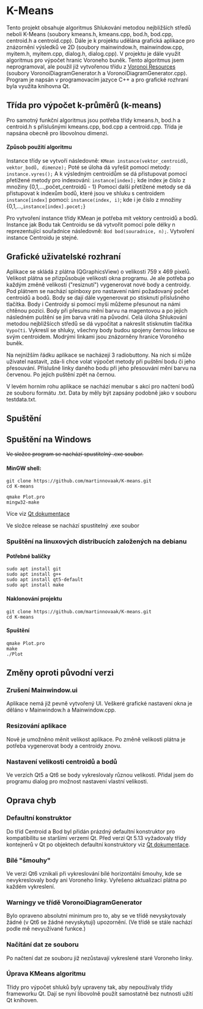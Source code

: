 # K-Means
Tento projekt obsahuje algoritmus Shlukování metodou nejbližších středů neboli K-Means (soubory kmeans.h, kmeans.cpp, bod.h, bod.cpp, centroid.h a centroid.cpp). Dále je k projektu udělána grafická aplikace pro znázornění výsledků ve 2D (soubory mainwindow.h, mainwindow.cpp, myitem.h, myitem.cpp, dialog.h, dialog.cpp). V projektu je dále využit algoritmus pro výpočet hranic Voroneho buněk. Tento algoritmus jsem neprogramoval, ale použil již vytvořenou třídu z [Voronoi Resources](https://web.archive.org/web/20131207065132/http://www.skynet.ie/~sos/mapviewer/voronoi.php) (soubory VoronoiDiagramGenerator.h a VoronoiDiagramGenerator.cpp). Program je napsán v programovacím jazyce C++ a pro grafické rozhraní byla využita knihovna Qt. 
## Třída pro výpočet k-průměrů (k-means) 
Pro samotný funkční algoritmus jsou potřeba třídy kmeans.h, bod.h a centroid.h s příslušnými kmeans.cpp, bod.cpp a centroid.cpp. Třída je napsána obecně pro libovolnou dimenzi.
#### Způsob použití algoritmu
Instance třídy se vytvoří následovně: `KMean instance(vektor_centroidů, vektor_bodů, dimenze);`
Poté se úloha dá vyřešit pomocí metody: `instance.vyres();`
A k výsledným centroidům se dá přistupovat pomocí přetížené metody pro indexování: `instance[index];`   kde index je číslo z množiny {0,1,...,počet_centroidů - 1}
Pomocí další přetížené metody se dá přistupovat k indexům bodů, které jsou ve shluku s centroidem `instance[index]` pomocí: `instance(index, i)`; kde i je číslo z množiny {0,1,...,`instance[index].pocet;`}

Pro vytvoření instance třídy KMean je potřeba mít vektory centroidů a bodů. Instance jak Bodu tak Centroidu se dá vytvořit pomocí pole délky n reprezentující souřadnice následovně: `Bod bod(souradnice, n);`. Vytvoření instance Centroidu je stejné.

## Grafické uživatelské rozhraní
Aplikace se skládá z plátna (QGraphicsView) o velikosti 759 x 469 pixelů. Velikost plátna se přizpůsobuje velikosti okna programu. Je ale potřeba po každým změně velikosti ("resiznutí") vygenerovat nové body a centroidy. 
Pod plátnem se nachází spinboxy pro nastavení námi požadovaný počet centroidů a bodů. Body se dají dále vygenerovat po stisknutí příslušného tlačítka. Body i Centroidy si pomocí myši můžeme přesunout na námi chtěnou pozici. Body při přesunu mění barvu na magentovou a po jejich následném puštění se jim barva vrátí na původní.
Celá úloha Shlukování metodou nejbližšícch středů se dá vypočítat a nakreslit stisknutím tlačítka `Vypočti`. Vykreslí se shluky, všechny body budou spojeny černou linkou se svým centroidem. Modrými linkami jsou znázorněny hranice Voroného buněk. 

Na nejnižším řádku aplikace se nacházejí 3 radiobuttony. Na nich si může uživatel nastavit, zda-li chce volat výpočet metody při puštění bodu či jeho přesouvání. Příslušné linky daného bodu při jeho přesouvání mění barvu na červenou. Po jejich puštění zpět na černou.

V levém horním rohu aplikace se nachází menubar s akcí pro načtení bodů ze souboru formátu .txt. Data by měly být zapsány podobně jako v souboru testdata.txt.

## Spuštění
## Spuštění na Windows
<strike> Ve složce program se nachází spustitelný .exe soubor. </strike>
#### MinGW shell:
`git clone https://github.com/martinnovaak/K-means.git` <br/>
`cd K-means` <br/>

`qmake Plot.pro` <br/>
`mingw32-make` <br/>

Více viz [Qt dokumentace](https://wiki.qt.io/Build_Standalone_Qt_Application_for_Windows#Using_MinGW_2) 

Ve složce release se nachází spustitelný .exe soubor

### Spuštění na linuxových distribucích založených na debianu
#### Potřebné balíčky
`sudo apt install git` <br/>
`sudo apt install g++` <br/>
`sudo apt install qt5-default` <br/>
`sudo apt install make` <br/>

#### Naklonování projektu
`git clone https://github.com/martinnovaak/K-means.git` <br/>
`cd K-means` <br/>

#### Spuštění
`qmake Plot.pro` <br/>
`make` <br/>
`./Plot` <br/>

## Změny oproti původní verzi
### Zrušení Mainwindow.ui
Aplikace nemá již pevně vytvořený UI. Veškeré grafické nastavení okna je děláno v Mainwindow.h a Mainwindow.cpp. 

### Resizování aplikace
Nově je umožněno měnit velikost aplikace. Po změně velikosti plátna je potřeba vygenerovat body a centroidy znovu.

### Nastavení velikosti centroidů a bodů
Ve verzích Qt5 a Qt6 se body vykreslovaly různou velikostí. Přidal jsem do programu dialog pro možnost nastavení vlastní velikosti.

## Oprava chyb
### Defaultní konstruktor
Do tříd Centroid a Bod byl přidán prázdný defaultní konstruktor pro kompatibilitu se staršími verzemi Qt. Před verzí Qt 5.13 vyžadovaly třídy kontejnerů v Qt po objektech defaultní konstruktory viz [Qt dokumentace](https://doc.qt.io/archives/qt-5.12/containers.html#the-container-classes). 

### Bílé "šmouhy"
Ve verzi Qt6 vznikali při vykreslování bílé horizontální šmouhy, kde se nevykreslovaly body ani Voroneho linky. Vyřešeno aktualizací plátna po každém vykreslení.

### Warningy ve třídě VoronoiDiagramGenerator
Bylo opraveno absolutní minimum pro to, aby se ve třídě nevyskytovaly žádné (v Qt6 se žádné nevyskytují) upozornění. (Ve třídě se stále nachází podle mě nevyužívané funkce.)

### Načítání dat ze souboru
Po načtení dat ze souboru již nezůstavají vykreslené staré Voroneho linky.

### Úprava KMeans algoritmu
Třídy pro výpočet shluků byly upraveny tak, aby nepoužívaly třídy frameworku Qt. Dají se nyní libovolně použít samostatně bez nutnosti užití Qt knihoven.
